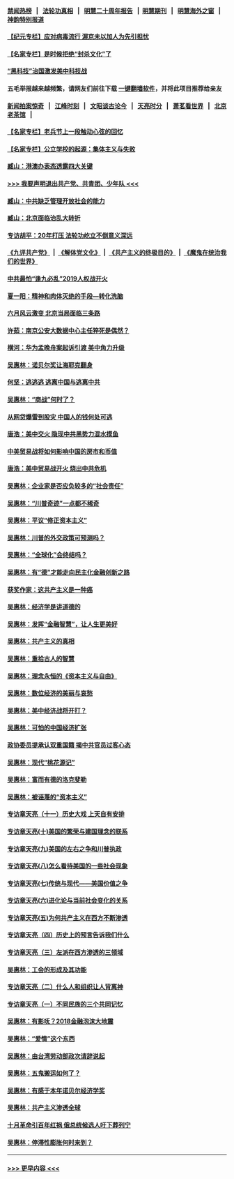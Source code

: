 #### [禁闻热榜](热点新闻.md?=0)  &nbsp;&nbsp;|&nbsp;&nbsp; [法轮功真相](https://github.com/gfw-breaker/truth/blob/master/README.md?=0) &nbsp;&nbsp;|&nbsp;&nbsp; [明慧二十周年报告](https://github.com/gfw-breaker/mh-reports/blob/master/README.md?=0) &nbsp;&nbsp;|&nbsp;&nbsp;[明慧期刊](https://github.com/gfw-breaker/mh-qikan) &nbsp;&nbsp;|&nbsp;&nbsp; [明慧海外之窗](https://github.com/gfw-breaker/mh-news/blob/master/README.md?=0) &nbsp;&nbsp;|&nbsp;&nbsp; [神韵特别报道](https://github.com/gfw-breaker/mh-news/blob/master/shenyun.md?=0)
#### [【纪元专栏】应对病毒流行 渥京未以加人为先引担忧](../pages/nsc423/n11875714.md?t=03150831) 
#### [【名家专栏】是时候拒绝“封杀文化”了](../pages/nsc423/n11814093.md?t=03150831) 
#### [“黑科技”治国激发美中科技战](../pages/nsc423/n11638056.md?t=03150831) 
#### 五毛举报越来越频繁，请网友们前往下载 [一键翻墙软件](https://github.com/gfw-breaker/ssr-accounts)，并将此项目推荐给亲友
#### [新闻拍案惊奇](https://github.com/gfw-breaker/banned-news/blob/master/pages/link4.md) &nbsp;&nbsp;|&nbsp;&nbsp; [江峰时刻](https://github.com/gfw-breaker/banned-news/blob/master/pages/link4.md) &nbsp;&nbsp;|&nbsp;&nbsp; [文昭谈古论今](https://github.com/gfw-breaker/banned-news/blob/master/pages/link4.md) &nbsp;&nbsp;|&nbsp;&nbsp; [天亮时分](https://github.com/gfw-breaker/banned-news/blob/master/pages/link4.md) &nbsp;&nbsp;|&nbsp;&nbsp; [萧茗看世界](https://github.com/gfw-breaker/banned-news/blob/master/pages/link4.md) &nbsp;&nbsp;|&nbsp;&nbsp; [北京老茶馆](https://github.com/gfw-breaker/banned-news/blob/master/pages/link4.md) &nbsp;&nbsp;|&nbsp;&nbsp; 
#### [【名家专栏】老兵节上一段触动心弦的回忆](../pages/nsc423/n11646016.md?t=03150831) 
#### [【名家专栏】公立学校的起源：集体主义与失败](../pages/nsc423/n11601833.md?t=03150831) 
#### [臧山：港澳办表态透露四大关键](../pages/nsc423/n11421628.md?t=03150831) 
#### [>>> 我要声明退出共产党、共青团、少年队 <<<](https://github.com/begood0513/goodnews/blob/master/quit/letter.md) 
#### [臧山：中共缺乏管理开放社会的能力](../pages/nsc423/n11407457.md?t=03150831) 
#### [臧山：北京面临治乱大转折](../pages/nsc423/n11406895.md?t=03150831) 
#### [专访胡平：20年打压 法轮功屹立不倒意义深远](../pages/nsc423/n11398800.md?t=03150831) 
#### [《九评共产党》](https://github.com/begood0513/9ping.md/blob/master/README.md) &nbsp;|&nbsp; [《解体党文化》](../../../../jtdwh.md/blob/master/README.md)  &nbsp;|&nbsp; [《共产主义的终极目的》](../../../../gczydzjmd.md/blob/master/README.md) &nbsp;|&nbsp; [《魔鬼在统治我们的世界》](../../../../mgztzwmdsj.md/blob/master/README.md) 
#### [中共最怕“逢九必乱”2019人权战开火](../pages/nsc423/n11385248.md?t=03150831) 
#### [夏一阳：精神和肉体灭绝的手段—转化洗脑](../pages/nsc423/n11368250.md?t=03150831) 
#### [六月风云激变 北京当局面临三条路](../pages/nsc423/n11313668.md?t=03150831) 
#### [许茹：南京公安大数据中心主任猝死是偶然？](../pages/nsc423/n11064744.md?t=03150831) 
#### [横河：华为孟晚舟案起诉引渡 美中角力升级](../pages/nsc423/n11027230.md?t=03150831) 
#### [吴惠林：诺贝尔奖让海耶克翻身](../pages/nsc423/n10890049.md?t=03150831) 
#### [何坚：逃逃逃 逃离中国与逃离中共](../pages/nsc423/n10592891.md?t=03150831) 
#### [吴惠林：“商战”何时了？](../pages/nsc423/n10573558.md?t=03150831) 
#### [从网贷爆雷到股灾 中国人的钱何处可逃](../pages/nsc423/n10572800.md?t=03150831) 
#### [唐浩：美中交火 隐现中共黑势力混水摸鱼](../pages/nsc423/n10544040.md?t=03150831) 
#### [中美贸易战将如何影响中国的房市和币值](../pages/nsc423/n10543697.md?t=03150831) 
#### [唐浩：美中贸易战开火 烧出中共危机](../pages/nsc423/n10540126.md?t=03150831) 
#### [吴惠林：企业家是否应负较多的“社会责任”](../pages/nsc423/n10535022.md?t=03150831) 
#### [吴惠林：“川普奇迹”一点都不稀奇](../pages/nsc423/n10512808.md?t=03150831) 
#### [吴惠林：平议“修正资本主义”](../pages/nsc423/n10495724.md?t=03150831) 
#### [吴惠林：川普的外交政策可预测吗？](../pages/nsc423/n10462387.md?t=03150831) 
#### [吴惠林：“全球化”会终结吗？](../pages/nsc423/n10452838.md?t=03150831) 
#### [吴惠林：有“德”才能走向民主化金融创新之路](../pages/nsc423/n10432292.md?t=03150831) 
#### [获奖作家：这共产主义是一种癌](../pages/nsc423/n10431541.md?t=03150831) 
#### [吴惠林：经济学是讲道德的](../pages/nsc423/n10398014.md?t=03150831) 
#### [吴惠林：发挥“金融智慧”，让人生更美好](../pages/nsc423/n10375019.md?t=03150831) 
#### [吴惠林：共产主义的真相](../pages/nsc423/n10351394.md?t=03150831) 
#### [吴惠林：重拾古人的智慧](../pages/nsc423/n10337691.md?t=03150831) 
#### [吴惠林：理念永恒的《资本主义与自由》](../pages/nsc423/n10316274.md?t=03150831) 
#### [吴惠林：数位经济的美丽与哀愁](../pages/nsc423/n10292946.md?t=03150831) 
#### [吴惠林：美中经济战将开打？](../pages/nsc423/n10258825.md?t=03150831) 
#### [吴惠林：可怕的中国经济扩张](../pages/nsc423/n10219147.md?t=03150831) 
#### [政协委员提承认双重国籍 揭中共官员过客心态](../pages/nsc423/n10208809.md?t=03150831) 
#### [吴惠林：现代“桃花源记”](../pages/nsc423/n10185234.md?t=03150831) 
#### [吴惠林：富而有德的洛克斐勒](../pages/nsc423/n10142264.md?t=03150831) 
#### [吴惠林：被诬蔑的“资本主义”](../pages/nsc423/n10124816.md?t=03150831) 
#### [专访章天亮（十一）历史大戏 上天自有安排](../pages/nsc423/n10094905.md?t=03150831) 
#### [专访章天亮(十)美国的繁荣与建国理念的联系](../pages/nsc423/n10094899.md?t=03150831) 
#### [专访章天亮(九)美国的左右之争和川普执政](../pages/nsc423/n10094889.md?t=03150831) 
#### [专访章天亮(八)怎么看待美国的一些社会现象](../pages/nsc423/n10094857.md?t=03150831) 
#### [专访章天亮(七)传统与现代——美国价值之争](../pages/nsc423/n10093140.md?t=03150831) 
#### [专访章天亮(六)进化论与当前社会变化的关系](../pages/nsc423/n10092036.md?t=03150831) 
#### [专访章天亮(五)为何共产主义在西方不断渗透](../pages/nsc423/n10083620.md?t=03150831) 
#### [专访章天亮（四）历史上的预言告诉我们什么](../pages/nsc423/n10083606.md?t=03150831) 
#### [专访章天亮（三）左派在西方渗透的三领域](../pages/nsc423/n10081115.md?t=03150831) 
#### [吴惠林：工会的形成及其功能](../pages/nsc423/n10080633.md?t=03150831) 
#### [专访章天亮（二）什么人和组织让人背离神](../pages/nsc423/n10076637.md?t=03150831) 
#### [专访章天亮（一）不同民族的三个共同记忆](../pages/nsc423/n10074188.md?t=03150831) 
#### [吴惠林：有影呒？2018金融泡沫大地震](../pages/nsc423/n10040534.md?t=03150831) 
#### [吴惠林：“爱情”这个东西](../pages/nsc423/n10019423.md?t=03150831) 
#### [吴惠林：由台湾劳动部政次请辞说起](../pages/nsc423/n9979679.md?t=03150831) 
#### [吴惠林：五鬼搬运如何了？](../pages/nsc423/n9925338.md?t=03150831) 
#### [吴惠林：有感于本年诺贝尔经济学奖](../pages/nsc423/n9871883.md?t=03150831) 
#### [吴惠林：共产主义渗透全球](../pages/nsc423/n9812748.md?t=03150831) 
#### [十月革命引百年红祸 俄总统候选人吁下葬列宁](../pages/nsc423/n9810182.md?t=03150831) 
#### [吴惠林：停滞性膨胀何时来到？](../pages/nsc423/n9764136.md?t=03150831) 

----
#### [ >>> 更早内容 <<< ](../indexes/nsc423-earlier.md)
